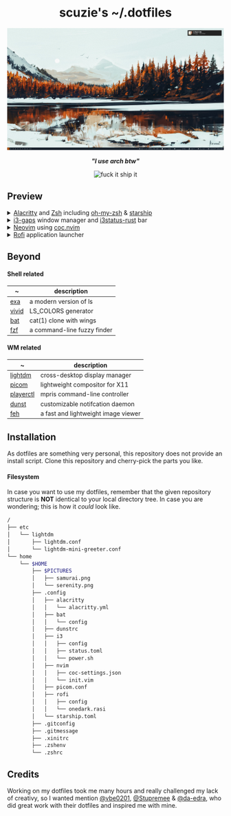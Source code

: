 <div align="center">

# scuzie's ~/.dotfiles

</div>

![desktop](screenshots/desktop.png)

<div align="center">

***"I use arch btw"***

![fuck it ship it](https://img.shields.io/badge/Fuck%20it-Ship%20it-blueviolet)

</div>

## Preview

<details>
    <summary><a href="https://github.com/alacritty/alacritty">Alacritty</a> and <a href="https://github.com/zsh-users/zsh">Zsh</a> including <a href="https://github.com/ohmyzsh/ohmyzsh">oh-my-zsh</a> & <a href="https://github.com/starship/starship">starship</a></summary>
    <p><img src="screenshots/zsh.png"></p>
</details>

<details>
    <summary><a href="https://github.com/Airblader/i3">i3-gaps</a> window manager and <a href="https://github.com/greshake/i3status-rust">i3status-rust</a> bar</summary>
    <p><img src="screenshots/i3.png"></p>
</details>

<details>
    <summary><a href="https://github.com/neovim/neovim">Neovim</a> using <a href="https://github.com/neoclide/coc.nvim">coc.nvim</a></summary>
    <p><img src="screenshots/nvim.png"></p>
    <p><img src="screenshots/code.png"></p>
    <p><img src="screenshots/nvim_tiling.png"></p>
</details>

<details>
    <summary><a href="https://github.com/davatorium/rofi">Rofi</a> application launcher</summary>
    <p><img src="screenshots/desktop.png"></p>
</details>

## Beyond

#### Shell related

~ | description
--|------------
[exa](https://github.com/ogham/exa) | a modern version of ls
[vivid](https://github.com/sharkdp/vivid) | LS_COLORS generator
[bat](https://github.com/sharkdp/bat) | cat(1) clone with wings
[fzf](https://github.com/junegunn/fzf) | a command-line fuzzy finder

#### WM related

~ | description
--|------------
[lightdm](https://github.com/canonical/lightdm) | cross-desktop display manager
[picom](https://github.com/yshui/picom) | lightweight compositor for X11
[playerctl](https://github.com/altdesktop/playerctl) | mpris command-line controller
[dunst](https://github.com/dunst-project/dunst) | customizable notifcation daemon
[feh](https://github.com/derf/feh) | a fast and lightweight image viewer

## Installation

As dotfiles are something very personal, this repository does not provide an install script.
Clone this repository and cherry-pick the parts you like.

#### Filesystem

In case you want to use my dotfiles, remember that the given repository structure is **NOT** identical 
to your local directory tree. In case you are wondering; this is how it *could* look like.

```bash
/
├── etc
│   └── lightdm
│       ├── lightdm.conf
│       └── lightdm-mini-greeter.conf
└── home
    └── $HOME
        ├── $PICTURES
        │   ├── samurai.png
        │   └── serenity.png
        ├── .config
        │   ├── alacritty
        │   │   └── alacritty.yml
        │   ├── bat
        │   │   └── config
        │   ├── dunstrc
        │   ├── i3
        │   │   ├── config
        │   │   ├── status.toml
        │   │   └── power.sh
        │   ├── nvim
        │   │   ├── coc-settings.json
        │   │   └── init.vim
        │   ├── picom.conf
        │   ├── rofi
        │   │   ├── config
        │   │   └── onedark.rasi
        │   └── starship.toml
        ├── .gitconfig
        ├── .gitmessage
        ├── .xinitrc
        ├── .zshenv
        └── .zshrc
```

## Credits

Working on my dotfiles took me many hours and really challenged my lack of creativy, so 
I wanted mention [@vbe0201](https://github.com/vbe0201/dotfiles), [@Stupremee](https://github.com/Stupremee/dotfiles) &
[@da-edra](https://github.com/da-edra/dotfiles), who did great work with their dotfiles and inspired me with mine. 
